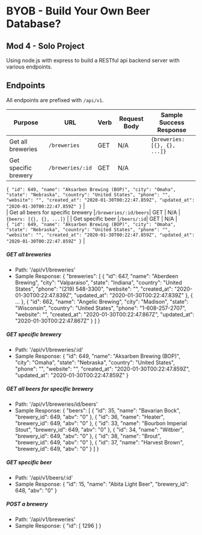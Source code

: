 # BYOB - Build Your Own Beer Database?

## Mod 4 - Solo Project

Using node.js with express to build a RESTful api backend server with various endpoints.

## Endpoints  
All endpoints are prefixed with `/api/v1`.


| Purpose | URL | Verb | Request Body | Sample Success Response |
|----|----|----|----|----|
| Get all breweries |`/breweries`| GET | N/A | `{breweries: [{}, {}, ...]}` |
| Get specific brewery |`/breweries/:id`| GET | N/A |
  `{
    "id": 649,
    "name": "Aksarben Brewing (BOP)",
    "city": "Omaha",
    "state": "Nebraska",
    "country": "United States",
    "phone": "",
    "website": "",
    "created_at": "2020-01-30T00:22:47.859Z",
    "updated_at": "2020-01-30T00:22:47.859Z"
}` |  
| Get all beers for specific brewery |`/breweries/:id/beers`| GET | N/A | `{beers: [{}, {}, ...]}` |
| Get specific beer |`/beers/:id`| GET | N/A |  
  `{
    "id": 649,
    "name": "Aksarben Brewing (BOP)",
    "city": "Omaha",
    "state": "Nebraska",
    "country": "United States",
    "phone": "",
    "website": "",
    "created_at": "2020-01-30T00:22:47.859Z",
    "updated_at": "2020-01-30T00:22:47.859Z"
}` |  

##### GET all breweries
- Path: '/api/v1/breweries'
- Sample Response:
{
  "breweries": [
    {
        "id": 647,
        "name": "Aberdeen Brewing",
        "city": "Valparaiso",
        "state": "Indiana",
        "country": "United States",
        "phone": "(219) 548-3300",
        "website": "",
        "created_at": "2020-01-30T00:22:47.839Z",
        "updated_at": "2020-01-30T00:22:47.839Z"
    },
    {
      ...
    },
    {
        "id": 662,
        "name": "Angelic Brewing",
        "city": "Madison",
        "state": "Wisconsin",
        "country": "United States",
        "phone": "1-608-257-2707",
        "website": "",
        "created_at": "2020-01-30T00:22:47.867Z",
        "updated_at": "2020-01-30T00:22:47.867Z"
    }
  ]
}


##### GET specific brewery
- Path: '/api/v1/breweries/:id'
- Sample Response:
{
    "id": 649,
    "name": "Aksarben Brewing (BOP)",
    "city": "Omaha",
    "state": "Nebraska",
    "country": "United States",
    "phone": "",
    "website": "",
    "created_at": "2020-01-30T00:22:47.859Z",
    "updated_at": "2020-01-30T00:22:47.859Z"
}



##### GET all beers for specific brewery
- Path: '/api/v1/breweries/id/beers'
- Sample Response:
{
    "beers": [
        {
            "id": 35,
            "name": "Bavarian Bock",
            "brewery_id": 649,
            "abv": "0"
        },
        {
            "id": 36,
            "name": "Heater",
            "brewery_id": 649,
            "abv": "0"
        },
        {
            "id": 33,
            "name": "Bourbon Imperial Stout",
            "brewery_id": 649,
            "abv": "0"
        },
        {
            "id": 34,
            "name": "Witbier",
            "brewery_id": 649,
            "abv": "0"
        },
        {
            "id": 38,
            "name": "Brout",
            "brewery_id": 649,
            "abv": "0"
        },
        {
            "id": 37,
            "name": "Harvest Brown",
            "brewery_id": 649,
            "abv": "0"
        }
    ]
}

##### GET specific beer
- Path: '/api/v1/beers/:id'
- Sample Response:
  {
    "id": 15,
    "name": "Abita Light Beer",
    "brewery_id": 648,
    "abv": "0"
  }

##### POST a brewery
  - Path: '/api/v1/breweries'
  - Sample Response:
  {
      "id": [
          1296
      ]
  }
